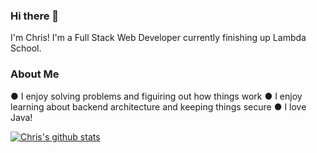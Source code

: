 ### Hi there 👋
I'm Chris! I'm a Full Stack Web Developer currently finishing up Lambda School.

### About Me
● I enjoy solving problems and figuiring out how things work
● I enjoy learning about backend architecture and keeping things secure
● I love Java!


[![Chris's github stats](https://github-readme-stats.vercel.app/api?username=Cking351)](https://github.com/anuraghazra/github-readme-stats)


<!--
**Cking351/Cking351** is a ✨ _special_ ✨ repository because its `README.md` (this file) appears on your GitHub profile.

Here are some ideas to get you started:

- 🔭 I’m currently working on ...
- 🌱 I’m currently learning ...
- 👯 I’m looking to collaborate on ...
- 🤔 I’m looking for help with ...
- 💬 Ask me about ...
- 📫 How to reach me: ...
- 😄 Pronouns: ...
- ⚡ Fun fact: ...
-->
